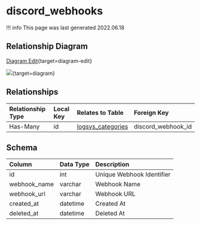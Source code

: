 # discord_webhooks

!!! info
	This page was last generated 2022.06.18

## Relationship Diagram

[Diagram Edit](https://mermaid.live/edit#eyJjb2RlIjoiZXJEaWFncmFtXG4gICAgZGlzY29yZF93ZWJob29rcyB7XG4gICAgICAgIGludCBpZFxuICAgIH1cbiAgICBsb2dzeXNfY2F0ZWdvcmllcyB7XG4gICAgICAgIGludCBkaXNjb3JkX3dlYmhvb2tfaWRcbiAgICB9XG4gICAgZGlzY29yZF93ZWJob29rcyB8fC0tb3sgbG9nc3lzX2NhdGVnb3JpZXMgOiBIYXMtTWFueVxuXG4iLCJtZXJtYWlkIjp7InRoZW1lIjoiZGVmYXVsdCJ9LCJ1cGRhdGVFZGl0b3IiOnRydWUsImF1dG9TeW5jIjp0cnVlLCJ1cGRhdGVEaWFncmFtIjp0cnVlfQ==){target=diagram-edit}

[![](https://mermaid.ink/img/eyJjb2RlIjoiZXJEaWFncmFtXG4gICAgZGlzY29yZF93ZWJob29rcyB7XG4gICAgICAgIGludCBpZFxuICAgIH1cbiAgICBsb2dzeXNfY2F0ZWdvcmllcyB7XG4gICAgICAgIGludCBkaXNjb3JkX3dlYmhvb2tfaWRcbiAgICB9XG4gICAgZGlzY29yZF93ZWJob29rcyB8fC0tb3sgbG9nc3lzX2NhdGVnb3JpZXMgOiBIYXMtTWFueVxuXG4iLCJtZXJtYWlkIjp7InRoZW1lIjoiZGVmYXVsdCJ9LCJ1cGRhdGVFZGl0b3IiOnRydWUsImF1dG9TeW5jIjp0cnVlLCJ1cGRhdGVEaWFncmFtIjp0cnVlfQ==)](https://mermaid.ink/img/eyJjb2RlIjoiZXJEaWFncmFtXG4gICAgZGlzY29yZF93ZWJob29rcyB7XG4gICAgICAgIGludCBpZFxuICAgIH1cbiAgICBsb2dzeXNfY2F0ZWdvcmllcyB7XG4gICAgICAgIGludCBkaXNjb3JkX3dlYmhvb2tfaWRcbiAgICB9XG4gICAgZGlzY29yZF93ZWJob29rcyB8fC0tb3sgbG9nc3lzX2NhdGVnb3JpZXMgOiBIYXMtTWFueVxuXG4iLCJtZXJtYWlkIjp7InRoZW1lIjoiZGVmYXVsdCJ9LCJ1cGRhdGVFZGl0b3IiOnRydWUsImF1dG9TeW5jIjp0cnVlLCJ1cGRhdGVEaWFncmFtIjp0cnVlfQ==){target=diagram}

## Relationships

| Relationship Type | Local Key | Relates to Table | Foreign Key |
| :--- | :--- | :--- | :--- |
| Has-Many | id | [logsys_categories](../../schema/admin/logsys_categories.md) | discord_webhook_id |


## Schema

| Column | Data Type | Description |
| :--- | :--- | :--- |
| id | int | Unique Webhook Identifier |
| webhook_name | varchar | Webhook Name |
| webhook_url | varchar | Webhook URL |
| created_at | datetime | Created At |
| deleted_at | datetime | Deleted At |

